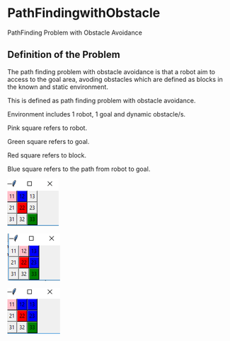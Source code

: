 # PathFindingwithObstacle

PathFinding Problem with Obstacle Avoidance


 ## Definition of the Problem
 The path finding problem with obstacle avoidance is  that a robot aim to access to the goal area, avoding obstacles which are defined as blocks in the known and static environment. 

 This is defined as path finding problem with obstacle avoidance.

 Environment includes 1 robot, 1 goal and dynamic obstacle/s.
 
 Pink square refers to robot.
 
 Green square refers to goal.
 
 Red square refers to block.
 
 Blue square refers to the path from robot to goal.
 
  
 ![İsim](https://github.com/sefeoglu/PathFindingwithObstacle/blob/master/images/1.PNG)
 
 ![İsim](https://github.com/sefeoglu/PathFindingwithObstacle/blob/master/images/2.PNG)
 
 ![İsim](https://github.com/sefeoglu/PathFindingwithObstacle/blob/master/images/3.PNG)
